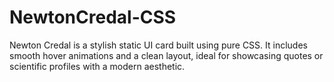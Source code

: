 # NewtonCredal-CSS
Newton Credal is a stylish static UI card built using pure CSS. It includes smooth hover animations and a clean layout, ideal for showcasing quotes or scientific profiles with a modern aesthetic.
